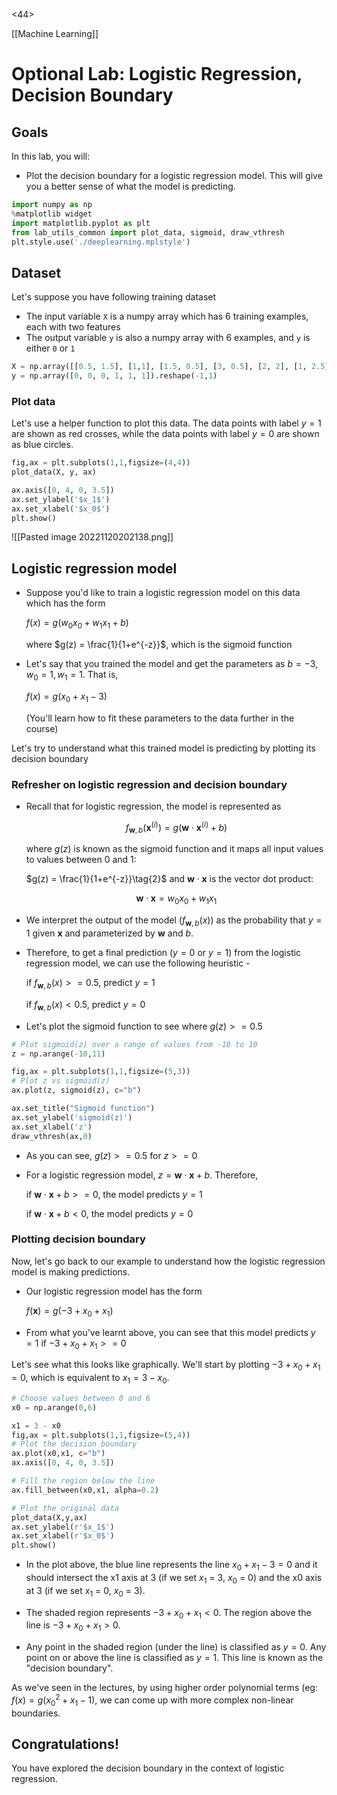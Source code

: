<44>

[[Machine Learning]] 

# Optional Lab: Logistic Regression, Decision Boundary


## Goals
In this lab, you will:
- Plot the decision boundary for a logistic regression model. This will give you a better sense of what the model is predicting.



```python
import numpy as np
%matplotlib widget
import matplotlib.pyplot as plt
from lab_utils_common import plot_data, sigmoid, draw_vthresh
plt.style.use('./deeplearning.mplstyle')
```

## Dataset

Let's suppose you have following training dataset
- The input variable `X` is a numpy array which has 6 training examples, each with two features
- The output variable `y` is also a numpy array with 6 examples, and `y` is either `0` or `1`


```python
X = np.array([[0.5, 1.5], [1,1], [1.5, 0.5], [3, 0.5], [2, 2], [1, 2.5]])
y = np.array([0, 0, 0, 1, 1, 1]).reshape(-1,1) 
```

### Plot data 

Let's use a helper function to plot this data. The data points with label $y=1$ are shown as red crosses, while the data points with label $y=0$ are shown as blue circles. 


```python
fig,ax = plt.subplots(1,1,figsize=(4,4))
plot_data(X, y, ax)

ax.axis([0, 4, 0, 3.5])
ax.set_ylabel('$x_1$')
ax.set_xlabel('$x_0$')
plt.show()
```

![[Pasted image 20221120202138.png]]


## Logistic regression model


* Suppose you'd like to train a logistic regression model on this data which has the form   

  $f(x) = g(w_0x_0+w_1x_1 + b)$
  
  where $g(z) = \frac{1}{1+e^{-z}}$, which is the sigmoid function


* Let's say that you trained the model and get the parameters as $b = -3, w_0 = 1, w_1 = 1$. That is,

  $f(x) = g(x_0+x_1-3)$

  (You'll learn how to fit these parameters to the data further in the course)
  
  
Let's try to understand what this trained model is predicting by plotting its decision boundary

### Refresher on logistic regression and decision boundary

* Recall that for logistic regression, the model is represented as 

  $$f_{\mathbf{w},b}(\mathbf{x}^{(i)}) = g(\mathbf{w} \cdot \mathbf{x}^{(i)} + b) \tag{1}$$

  where $g(z)$ is known as the sigmoid function and it maps all input values to values between 0 and 1:

  $g(z) = \frac{1}{1+e^{-z}}\tag{2}$
  and $\mathbf{w} \cdot \mathbf{x}$ is the vector dot product:
  
  $$\mathbf{w} \cdot \mathbf{x} = w_0 x_0 + w_1 x_1$$
  
  
 * We interpret the output of the model ($f_{\mathbf{w},b}(x)$) as the probability that $y=1$ given $\mathbf{x}$ and parameterized by $\mathbf{w}$ and $b$.
* Therefore, to get a final prediction ($y=0$ or $y=1$) from the logistic regression model, we can use the following heuristic -

  if $f_{\mathbf{w},b}(x) >= 0.5$, predict $y=1$
  
  if $f_{\mathbf{w},b}(x) < 0.5$, predict $y=0$
  
  
* Let's plot the sigmoid function to see where $g(z) >= 0.5$


```python
# Plot sigmoid(z) over a range of values from -10 to 10
z = np.arange(-10,11)

fig,ax = plt.subplots(1,1,figsize=(5,3))
# Plot z vs sigmoid(z)
ax.plot(z, sigmoid(z), c="b")

ax.set_title("Sigmoid function")
ax.set_ylabel('sigmoid(z)')
ax.set_xlabel('z')
draw_vthresh(ax,0)
```

* As you can see, $g(z) >= 0.5$ for $z >=0$

* For a logistic regression model, $z = \mathbf{w} \cdot \mathbf{x} + b$. Therefore,

  if $\mathbf{w} \cdot \mathbf{x} + b >= 0$, the model predicts $y=1$
  
  if $\mathbf{w} \cdot \mathbf{x} + b < 0$, the model predicts $y=0$
  
  
  
### Plotting decision boundary

Now, let's go back to our example to understand how the logistic regression model is making predictions.

* Our logistic regression model has the form

  $f(\mathbf{x}) = g(-3 + x_0+x_1)$


* From what you've learnt above, you can see that this model predicts $y=1$ if $-3 + x_0+x_1 >= 0$

Let's see what this looks like graphically. We'll start by plotting $-3 + x_0+x_1 = 0$, which is equivalent to $x_1 = 3 - x_0$.



```python
# Choose values between 0 and 6
x0 = np.arange(0,6)

x1 = 3 - x0
fig,ax = plt.subplots(1,1,figsize=(5,4))
# Plot the decision boundary
ax.plot(x0,x1, c="b")
ax.axis([0, 4, 0, 3.5])

# Fill the region below the line
ax.fill_between(x0,x1, alpha=0.2)

# Plot the original data
plot_data(X,y,ax)
ax.set_ylabel(r'$x_1$')
ax.set_xlabel(r'$x_0$')
plt.show()
```

* In the plot above, the blue line represents the line $x_0 + x_1 - 3 = 0$ and it should intersect the x1 axis at 3 (if we set $x_1$ = 3, $x_0$ = 0) and the x0 axis at 3 (if we set $x_1$ = 0, $x_0$ = 3). 


* The shaded region represents $-3 + x_0+x_1 < 0$. The region above the line is $-3 + x_0+x_1 > 0$.


* Any point in the shaded region (under the line) is classified as $y=0$.  Any point on or above the line is classified as $y=1$. This line is known as the "decision boundary".

As we've seen in the lectures, by using higher order polynomial terms (eg: $f(x) = g( x_0^2 + x_1 -1)$, we can come up with more complex non-linear boundaries.

## Congratulations!
You have explored the decision boundary in the context of logistic regression.
